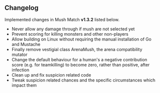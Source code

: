 ## Changelog

Implemented changes in Mush Match **v1.3.2** listed below.

 * Never allow any damage through if mush are not selected yet
 * Prevent scoring for killing monsters and other non-players
 * Allow building on Linux without requiring the manual installation of Go and Mustache
 * Finally remove vestigial class ArenaMush, the arena compatibility mutator
 * Change the default behaviour for a human's a negative contribution score (e.g. for teamkilling) to become zero, rather than positive, after infection
 * Clean up and fix suspicion related code
 * Tweak suspicion related chances and the specific circumstances which impact them
